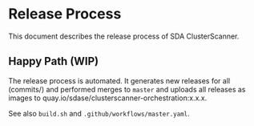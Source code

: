 # Release Process

This document describes the release process of SDA ClusterScanner.

## Happy Path (WIP)
The release process is automated.
It generates new releases for all (commits/) and performed merges to `master` and uploads all releases as images to quay.io/sdase/clusterscanner-orchestration:x.x.x.

See also `build.sh` and `.github/workflows/master.yaml`.
